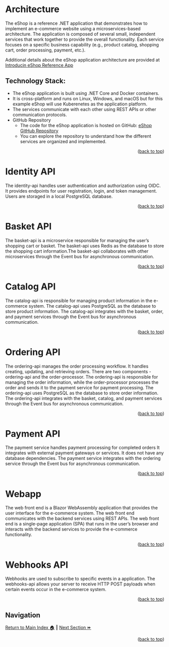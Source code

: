Architecture
=============
The eShop is a reference .NET application that demonstrates how to implement an e-commerce website using a microservices-based architecture. The application is composed of several small, independent services that work together to provide the overall functionality. Each service focuses on a specific business capability (e.g., product catalog, shopping cart, order processing, payment, etc.).

Additional details about the eShop application architecture are provided at [Introducin eShop Reference App](https://learn.microsoft.com/en-us/dotnet/architecture/cloud-native/introduce-eshoponcontainers-reference-app)

## Technology Stack:
* The eShop application is built using .NET Core and Docker containers.
* It is cross-platform and runs on Linux, Windows, and macOS but for this example eShop will use Kuberenetes as the application platform.
* The services communicate with each other using REST APIs or other communication protocols.
* GitHub Repository
    * The code for the eShop application is hosted on GitHub: [eShop GitHub Repository](https://github.com/briandenicola/eshop)
    * You can explore the repository to understand how the different services are organized and implemented.
<p align="right">(<a href="#Architecture">back to top</a>)</p>

Identity API
=============
The identity-api handles user authentication and authorization using OIDC. It provides endpoints for user registration, login, and token management. Users are storaged in a local PostgreSQL database. 

<p align="right">(<a href="#Architecture">back to top</a>)</p>

Basket API
=============
The basket-api is a microservice responsible for managing the user’s shopping cart or basket. The basket-api uses Redis as the database to store the shopping cart information.The basket-api collaborates with other microservices through the Event bus for asynchronous communication.

<p align="right">(<a href="#Architecture">back to top</a>)</p>

Catalog API
=============
The catalog-api is responsible for managing product information in the e-commerce system.  The catalog-api uses PostgreSQL as the database to store product information. The catalog-api integrates with the basket, order, and payment services through the Event bus for asynchronous communication.

<p align="right">(<a href="#Architecture">back to top</a>)</p>

Ordering API
=============
The ordering-api manages the order processing workflow. It handles creating, updating, and retrieving orders. There are two components - ordering-api and the order-processor. The ordering-api is responsible for managing the order information, while the order-processor processes the order and sends it to the payment service for payment processing.  The ordering-api uses PostgreSQL as the database to store order information. The ordering-api integrates with the basket, catalog, and payment services through the Event bus for asynchronous communication.

<p align="right">(<a href="#Architecture">back to top</a>)</p>

Payment API
=============
The payment service handles payment processing for completed orders It integrates with external payment gateways or services. It does not have any database dependencies. The payment service integrates with the ordering service through the Event bus for asynchronous communication.

<p align="right">(<a href="#Architecture">back to top</a>)</p>

Webapp
=============
The web front end is a Blazor WebAssembly application that provides the user interface for the e-commerce system. The web front end communicates with the backend services using REST APIs. The web front end is a single-page application (SPA) that runs in the user’s browser and interacts with the backend services to provide the e-commerce functionality.
<p align="right">(<a href="#Architecture">back to top</a>)</p>

Webhooks API
=============
Webhooks are used to subscribe to specific events in a application.
The webhooks-api allows your server to receive HTTP POST payloads when certain events occur in the e-commerce system.

<p align="right">(<a href="#Architecture">back to top</a>)</p>

## Navigation

[Return to Main Index 🏠](../README.md) ‖
[Next Section ⏩](./prerequisites.md)
<p align="right">(<a href="#Architecture">back to top</a>)</p>